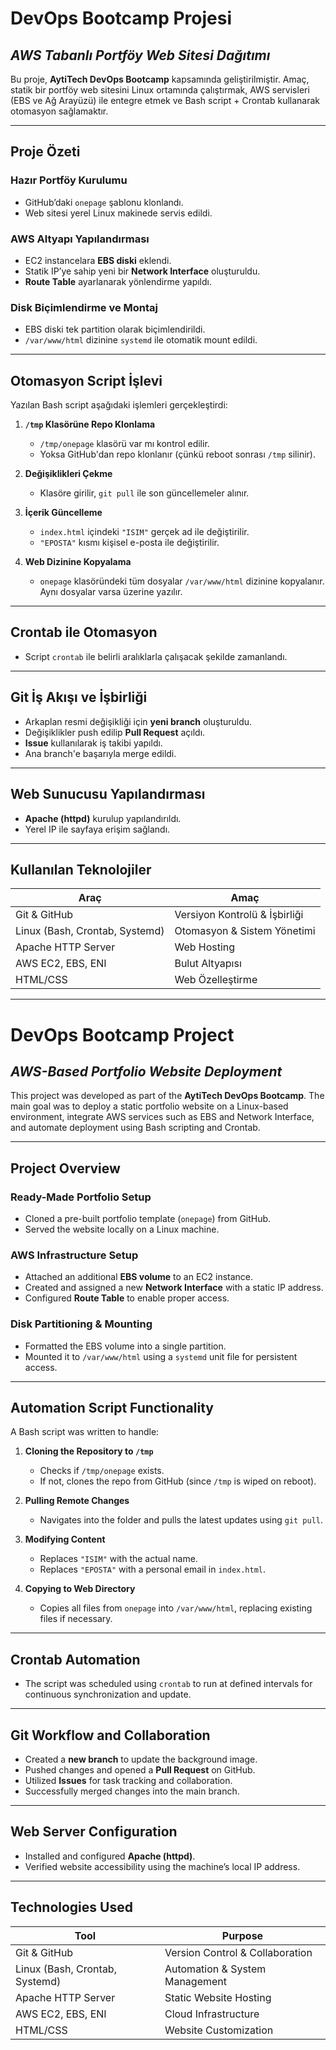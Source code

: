 
# **DevOps Bootcamp Projesi**  
## *AWS Tabanlı Portföy Web Sitesi Dağıtımı*

Bu proje, **AytiTech DevOps Bootcamp** kapsamında geliştirilmiştir. Amaç, statik bir portföy web sitesini Linux ortamında çalıştırmak, AWS servisleri (EBS ve Ağ Arayüzü) ile entegre etmek ve Bash script + Crontab kullanarak otomasyon sağlamaktır.

---

##  **Proje Özeti**

### Hazır Portföy Kurulumu
- GitHub’daki `onepage` şablonu klonlandı.
- Web sitesi yerel Linux makinede servis edildi.

### AWS Altyapı Yapılandırması
- EC2 instancelara **EBS diski** eklendi.
- Statik IP’ye sahip yeni bir **Network Interface** oluşturuldu.
- **Route Table** ayarlanarak yönlendirme yapıldı.

### Disk Biçimlendirme ve Montaj
- EBS diski tek partition olarak biçimlendirildi.
- `/var/www/html` dizinine `systemd` ile otomatik mount edildi.

---

## **Otomasyon Script İşlevi**

Yazılan Bash script aşağıdaki işlemleri gerçekleştirdi:

1. **`/tmp` Klasörüne Repo Klonlama**
   - `/tmp/onepage` klasörü var mı kontrol edilir.
   - Yoksa GitHub'dan repo klonlanır (çünkü reboot sonrası `/tmp` silinir).
  
2. **Değişiklikleri Çekme**
   - Klasöre girilir, `git pull` ile son güncellemeler alınır.

3. **İçerik Güncelleme**
   - `index.html` içindeki `"ISIM"` gerçek ad ile değiştirilir.
   - `"EPOSTA"` kısmı kişisel e-posta ile değiştirilir.

4. **Web Dizinine Kopyalama**
   - `onepage` klasöründeki tüm dosyalar `/var/www/html` dizinine kopyalanır. Aynı dosyalar varsa üzerine yazılır.

---

## **Crontab ile Otomasyon**

- Script `crontab` ile belirli aralıklarla çalışacak şekilde zamanlandı.

---

## **Git İş Akışı ve İşbirliği**

- Arkaplan resmi değişikliği için **yeni branch** oluşturuldu.
- Değişiklikler push edilip **Pull Request** açıldı.
- **Issue** kullanılarak iş takibi yapıldı.
- Ana branch'e başarıyla merge edildi.

---

## **Web Sunucusu Yapılandırması**

- **Apache (httpd)** kurulup yapılandırıldı.
- Yerel IP ile sayfaya erişim sağlandı.

---

## **Kullanılan Teknolojiler**

| Araç | Amaç |
|------|------|
| Git & GitHub | Versiyon Kontrolü & İşbirliği |
| Linux (Bash, Crontab, Systemd) | Otomasyon & Sistem Yönetimi |
| Apache HTTP Server | Web Hosting |
| AWS EC2, EBS, ENI | Bulut Altyapısı |
| HTML/CSS | Web Özelleştirme |

---

# **DevOps Bootcamp Project**  
## *AWS-Based Portfolio Website Deployment*

This project was developed as part of the **AytiTech DevOps Bootcamp**. The main goal was to deploy a static portfolio website on a Linux-based environment, integrate AWS services such as EBS and Network Interface, and automate deployment using Bash scripting and Crontab.

---

## **Project Overview**

### Ready-Made Portfolio Setup
- Cloned a pre-built portfolio template (`onepage`) from GitHub.
- Served the website locally on a Linux machine.

### AWS Infrastructure Setup
- Attached an additional **EBS volume** to an EC2 instance.
- Created and assigned a new **Network Interface** with a static IP address.
- Configured **Route Table** to enable proper access.

### Disk Partitioning & Mounting
- Formatted the EBS volume into a single partition.
- Mounted it to `/var/www/html` using a `systemd` unit file for persistent access.

---

## **Automation Script Functionality**

A Bash script was written to handle:

1. **Cloning the Repository to `/tmp`**
   - Checks if `/tmp/onepage` exists.
   - If not, clones the repo from GitHub (since `/tmp` is wiped on reboot).
  
2. **Pulling Remote Changes**
   - Navigates into the folder and pulls the latest updates using `git pull`.

3. **Modifying Content**
   - Replaces `"ISIM"` with the actual name.
   - Replaces `"EPOSTA"` with a personal email in `index.html`.

4. **Copying to Web Directory**
   - Copies all files from `onepage` into `/var/www/html`, replacing existing files if necessary.

---

## **Crontab Automation**

- The script was scheduled using `crontab` to run at defined intervals for continuous synchronization and update.

---

## **Git Workflow and Collaboration**

- Created a **new branch** to update the background image.
- Pushed changes and opened a **Pull Request** on GitHub.
- Utilized **Issues** for task tracking and collaboration.
- Successfully merged changes into the main branch.

---

## **Web Server Configuration**

- Installed and configured **Apache (httpd)**.
- Verified website accessibility using the machine’s local IP address.

---

## **Technologies Used**

| Tool | Purpose |
|------|---------|
| Git & GitHub | Version Control & Collaboration |
| Linux (Bash, Crontab, Systemd) | Automation & System Management |
| Apache HTTP Server | Static Website Hosting |
| AWS EC2, EBS, ENI | Cloud Infrastructure |
| HTML/CSS | Website Customization |
